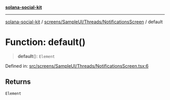 [**solana-social-kit**](../../../../../README.md)

***

[solana-social-kit](../../../../../README.md) / [screens/SampleUI/Threads/NotificationsScreen](../README.md) / default

# Function: default()

> **default**(): `Element`

Defined in: [src/screens/SampleUI/Threads/NotificationsScreen.tsx:6](https://github.com/SendArcade/solana-social-starter/blob/03568260ca96ed63f77049843c721de1cb011893/src/screens/SampleUI/Threads/NotificationsScreen.tsx#L6)

## Returns

`Element`
